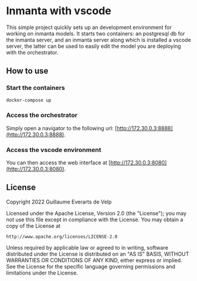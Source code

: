 # Inmanta with vscode

This simple project quickly sets up an development environment for working on inmanta models.  It starts two containers: an postgresql db for the inmanta server, and an inmanta server along which is installed a vscode server, the latter can be used to easily edit the model you are deploying with the orchestrator.

## How to use

### Start the containers
```bash
docker-compose up
```

### Access the orchestrator
Simply open a navigator to the following url: [http://172.30.0.3:8888](http://172.30.0.3:8888).

### Access the vscode environment
You can then access the web interface at [http://172.30.0.3:8080](http://172.30.0.3:8080).

## License

Copyright 2022 Guillaume Everarts de Velp

Licensed under the Apache License, Version 2.0 (the "License");
you may not use this file except in compliance with the License.
You may obtain a copy of the License at

    http://www.apache.org/licenses/LICENSE-2.0

Unless required by applicable law or agreed to in writing, software
distributed under the License is distributed on an "AS IS" BASIS,
WITHOUT WARRANTIES OR CONDITIONS OF ANY KIND, either express or implied.
See the License for the specific language governing permissions and
limitations under the License.
